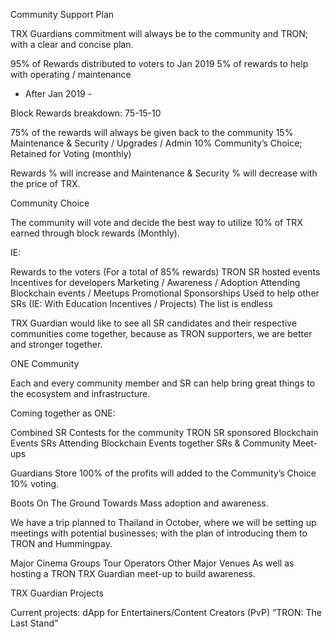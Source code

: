Community Support Plan

TRX Guardians commitment will always be to the community and TRON; with a clear and concise plan.

95% of Rewards distributed to voters to Jan 2019
5% of rewards to help with operating / maintenance

- After Jan 2019 -

Block Rewards breakdown:  75-15-10
 
75% of the rewards will always be given back to the community
15% Maintenance & Security / Upgrades / Admin 
10% Community’s Choice; Retained for Voting (monthly)

Rewards % will increase and Maintenance & Security % will decrease with the price of TRX.


Community Choice

The community will vote and decide the best way to utilize 10% of TRX earned through block rewards (Monthly).

IE:

Rewards to the voters (For a total of 85% rewards)
TRON SR hosted events
Incentives for developers
Marketing / Awareness / Adoption
Attending Blockchain events / Meetups
Promotional Sponsorships
Used to help other SRs (IE: With Education Incentives / Projects)
The list is endless

TRX Guardian would like to see all SR candidates and their respective communities come together, because as TRON supporters, we are better and stronger together.

ONE Community

Each and every community member and SR can help bring great things to the ecosystem and infrastructure.   

Coming together as ONE:

Combined SR Contests for the community
TRON SR sponsored Blockchain Events
SRs Attending Blockchain Events together
SRs & Community Meet-ups

Guardians Store
100% of the profits will added to the Community’s Choice 10% voting. 


Boots On The Ground
Towards Mass adoption and awareness.

We have a trip planned to Thailand in October, where we will be setting up meetings with potential businesses; with the plan of introducing them to TRON and Hummingpay. 

Major Cinema Groups
Tour Operators
Other Major Venues
As well as hosting a TRON TRX Guardian meet-up to build awareness.


TRX Guardian Projects

Current projects: 
dApp for Entertainers/Content Creators
(PvP) “TRON: The Last Stand”
